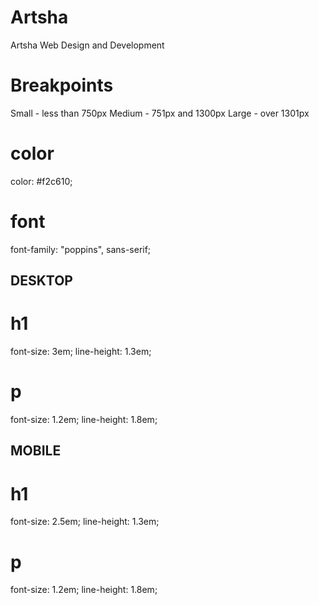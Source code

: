 
# Artsha
 Artsha Web Design and Development

# Breakpoints
Small - less than 750px
Medium - 751px and 1300px
Large - over 1301px

# color
 color: #f2c610; 

# font
font-family: "poppins", sans-serif;


DESKTOP
------------------

# h1 
 font-size: 3em;
 line-height: 1.3em;

# p  
font-size: 1.2em;
 line-height: 1.8em;

MOBILE
------------------

# h1 
 font-size: 2.5em;
 line-height: 1.3em;

# p  
font-size: 1.2em;
 line-height: 1.8em;

